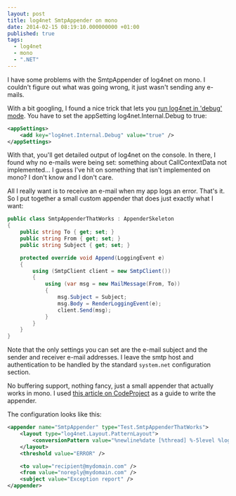 ```yaml
---
layout: post
title: log4net SmtpAppender on mono
date: 2014-02-15 08:19:10.000000000 +01:00
published: true
tags:
  - log4net
  - mono
  - ".NET"
---
```


I have some problems with the SmtpAppender of log4net on mono. I couldn't figure
out what was going wrong, it just wasn't sending any e-mails.<!--more-->

With a bit googling, I found a nice trick that lets you
<a href="http://mail-archives.apache.org/mod_mbox/logging-log4net-user/200412.mbox/%3C20041218002314.72939.qmail@web40407.mail.yahoo.com%3E">run
log4net in 'debug' mode</a>. You have to set the appSetting
log4net.Internal.Debug to true:

```xml
<appSettings>
    <add key="log4net.Internal.Debug" value="true" />
</appSettings>
```

With that, you'll get detailed output of log4net on the console. In there, I
found why no e-mails were being set: something about CallContextData not
implemented... I guess I've hit on something that isn't implemented on mono? I
don't know and I don't care.

All I really want is to receive an e-mail when my app logs an error. That's it.
So I put together a small custom appender that does just exactly what I want:

```cs
public class SmtpAppenderThatWorks : AppenderSkeleton
{
    public string To { get; set; }
    public string From { get; set; }
    public string Subject { get; set; }

    protected override void Append(LoggingEvent e)
    {
        using (SmtpClient client = new SmtpClient())
        {
            using (var msg = new MailMessage(From, To))
            {
                msg.Subject = Subject;
                msg.Body = RenderLoggingEvent(e);
                client.Send(msg);
            }
        }
    }
}
```

Note that the only settings you can set are the e-mail subject and the sender
and receiver e-mail addresses. I leave the smtp host and authentication to be
handled by the standard <code>system.net</code> configuration section.

No buffering support, nothing fancy, just a small appender that actually works
in mono. I used
<a href="http://www.codeproject.com/Articles/406634/Creating-a-custom-log4net-appender">this
article on CodeProject</a> as a guide to write the appender.

The configuration looks like this:

```xml
<appender name="SmtpAppender" type="Test.SmtpAppenderThatWorks">
    <layout type="log4net.Layout.PatternLayout">
        <conversionPattern value="%newline%date [%thread] %-5level %logger - %message%newline%newline%newline" />
    </layout>
    <threshold value="ERROR" />

    <to value="recipient@mydomain.com" />
    <from value="noreply@mydomain.com" />
    <subject value="Exception report" />
</appender>
```
